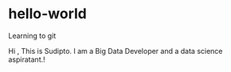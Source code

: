 # hello-world
Learning to git


Hi , This is Sudipto. I am a Big Data Developer and a data science aspiratant.!
